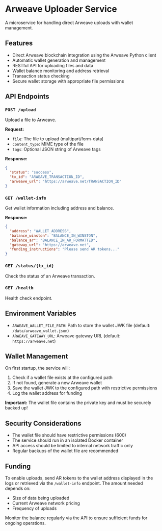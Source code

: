 # Arweave Uploader Service

A microservice for handling direct Arweave uploads with wallet management.

## Features

- Direct Arweave blockchain integration using the Arweave Python client
- Automatic wallet generation and management
- RESTful API for uploading files and data
- Wallet balance monitoring and address retrieval
- Transaction status checking
- Secure wallet storage with appropriate file permissions

## API Endpoints

### `POST /upload`
Upload a file to Arweave.

**Request:**
- `file`: The file to upload (multipart/form-data)
- `content_type`: MIME type of the file
- `tags`: Optional JSON string of Arweave tags

**Response:**
```json
{
  "status": "success",
  "tx_id": "ARWEAVE_TRANSACTION_ID",
  "arweave_url": "https://arweave.net/TRANSACTION_ID"
}
```

### `GET /wallet-info`
Get wallet information including address and balance.

**Response:**
```json
{
  "address": "WALLET_ADDRESS",
  "balance_winston": "BALANCE_IN_WINSTON",
  "balance_ar": "BALANCE_IN_AR_FORMATTED",
  "gateway_url": "https://arweave.net",
  "funding_instructions": "Please send AR tokens..."
}
```

### `GET /status/{tx_id}`
Check the status of an Arweave transaction.

### `GET /health`
Health check endpoint.

## Environment Variables

- `ARWEAVE_WALLET_FILE_PATH`: Path to store the wallet JWK file (default: `/data/arweave_wallet.json`)
- `ARWEAVE_GATEWAY_URL`: Arweave gateway URL (default: `https://arweave.net`)

## Wallet Management

On first startup, the service will:
1. Check if a wallet file exists at the configured path
2. If not found, generate a new Arweave wallet
3. Save the wallet JWK to the configured path with restrictive permissions
4. Log the wallet address for funding

**Important:** The wallet file contains the private key and must be securely backed up!

## Security Considerations

- The wallet file should have restrictive permissions (600)
- The service should run in an isolated Docker container
- API access should be limited to internal network traffic only
- Regular backups of the wallet file are recommended

## Funding

To enable uploads, send AR tokens to the wallet address displayed in the logs or retrieved via the `/wallet-info` endpoint. The amount needed depends on:
- Size of data being uploaded
- Current Arweave network pricing
- Frequency of uploads

Monitor the balance regularly via the API to ensure sufficient funds for ongoing operations.
